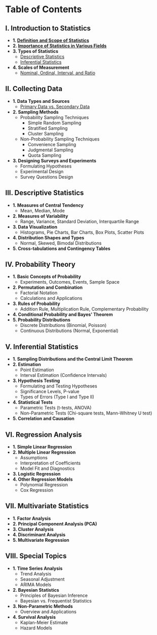 # Table of Contents

## I. Introduction to Statistics
- **1. [Definition and Scope of Statistics](https://github.com/yangshiteng/Data-Science-Learning-Path/blob/main/statistics/introduction_to_statistics/definition_and_scope_of_statistics.md)**
- **2. [Importance of Statistics in Various Fields](https://github.com/yangshiteng/Data-Science-Learning-Path/blob/main/statistics/introduction_to_statistics/importance_of_statistics_in_various_fields.md)**
- **3. Types of Statistics**
  - [Descriptive Statistics](https://github.com/yangshiteng/Data-Science-Learning-Path/blob/main/statistics/introduction_to_statistics/descriptive_statistics.md)
  - [Inferential Statistics](https://github.com/yangshiteng/Data-Science-Learning-Path/blob/main/statistics/introduction_to_statistics/inferential_statistics.md)
- **4. Scales of Measurement**
  - [Nominal, Ordinal, Interval, and Ratio](https://github.com/yangshiteng/Data-Science-Learning-Path/blob/main/statistics/introduction_to_statistics/nominal_ordinal_interval_ratio.md)

## II. Collecting Data
- **1. Data Types and Sources**
  - [Primary Data vs. Secondary Data](https://github.com/yangshiteng/Data-Science-Learning-Path/blob/main/statistics/collecting_data/primary_vs_secondary_data.md)
- **2. Sampling Methods**
  - Probability Sampling Techniques
    - Simple Random Sampling
    - Stratified Sampling
    - Cluster Sampling
  - Non-Probability Sampling Techniques
    - Convenience Sampling
    - Judgmental Sampling
    - Quota Sampling
- **3. Designing Surveys and Experiments**
  - Formulating Hypotheses
  - Experimental Design
  - Survey Questions Design

## III. Descriptive Statistics
- **1. Measures of Central Tendency**
  - Mean, Median, Mode
- **2. Measures of Variability**
  - Range, Variance, Standard Deviation, Interquartile Range
- **3. Data Visualization**
  - Histograms, Pie Charts, Bar Charts, Box Plots, Scatter Plots
- **4. Distribution Shapes and Types**
  - Normal, Skewed, Bimodal Distributions
- **5. Cross-tabulations and Contingency Tables**

## IV. Probability Theory
- **1. Basic Concepts of Probability**
  - Experiments, Outcomes, Events, Sample Space
- **2. Permutation and Combination**
  - Factorial Notation
  - Calculations and Applications
- **3. Rules of Probability**
  - Addition Rule, Multiplication Rule, Complementary Probability
- **4. Conditional Probability and Bayes' Theorem**
- **5. Probability Distributions**
  - Discrete Distributions (Binomial, Poisson)
  - Continuous Distributions (Normal, Exponential)

## V. Inferential Statistics
- **1. Sampling Distributions and the Central Limit Theorem**
- **2. Estimation**
  - Point Estimation
  - Interval Estimation (Confidence Intervals)
- **3. Hypothesis Testing**
  - Formulating and Testing Hypotheses
  - Significance Levels, P-value
  - Types of Errors (Type I and Type II)
- **4. Statistical Tests**
  - Parametric Tests (t-tests, ANOVA)
  - Non-Parametric Tests (Chi-square tests, Mann-Whitney U test)
- **5. Correlation and Causation**

## VI. Regression Analysis
- **1. Simple Linear Regression**
- **2. Multiple Linear Regression**
  - Assumptions
  - Interpretation of Coefficients
  - Model Fit and Diagnostics
- **3. Logistic Regression**
- **4. Other Regression Models**
  - Polynomial Regression
  - Cox Regression

## VII. Multivariate Statistics
- **1. Factor Analysis**
- **2. Principal Component Analysis (PCA)**
- **3. Cluster Analysis**
- **4. Discriminant Analysis**
- **5. Multivariate Regression**

## VIII. Special Topics
- **1. Time Series Analysis**
  - Trend Analysis
  - Seasonal Adjustment
  - ARIMA Models
- **2. Bayesian Statistics**
  - Principles of Bayesian Inference
  - Bayesian vs. Frequentist Statistics
- **3. Non-Parametric Methods**
  - Overview and Applications
- **4. Survival Analysis**
  - Kaplan-Meier Estimate
  - Hazard Models
